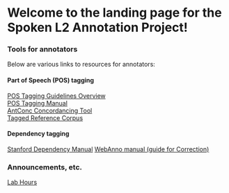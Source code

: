 # Welcome to the landing page for the Spoken L2 Annotation Project!

### Tools for annotators
Below are various links to resources for annotators:

#### Part of Speech (POS) tagging
<a href="https://kristopherkyle.github.io/pages/anno_overview.md" target="_blank">POS Tagging Guidelines Overview</a>  
<a href="https://catalog.ldc.upenn.edu/docs/LDC99T42/tagguid1.pdf" target="_blank">POS Tagging Manual</a>  
<a href="https://www.laurenceanthony.net/software/antconc/" target="_blank">AntConc Concordancing Tool</a>  
<a href="https://drive.google.com/drive/folders/1fP18vggMGlmRGJESm81pLO3J6EPeAnft?usp=sharing" target="_blank">Tagged Reference Corpus</a> 

#### Dependency tagging
<a href="https://nlp.stanford.edu/software/dependencies_manual.pdf" target="_blank">Stanford Dependency Manual</a> 
<a href="https://webanno.github.io/webanno/releases/3.6.4/docs/user-guide.html#sect_correction" target="_blank">WebAnno manual (guide for Correction)</a> 


### Announcements, etc. 
<a href="https://kristopherkyle.github.io/pages/lab_hours.md" target="_blank">Lab Hours</a>  